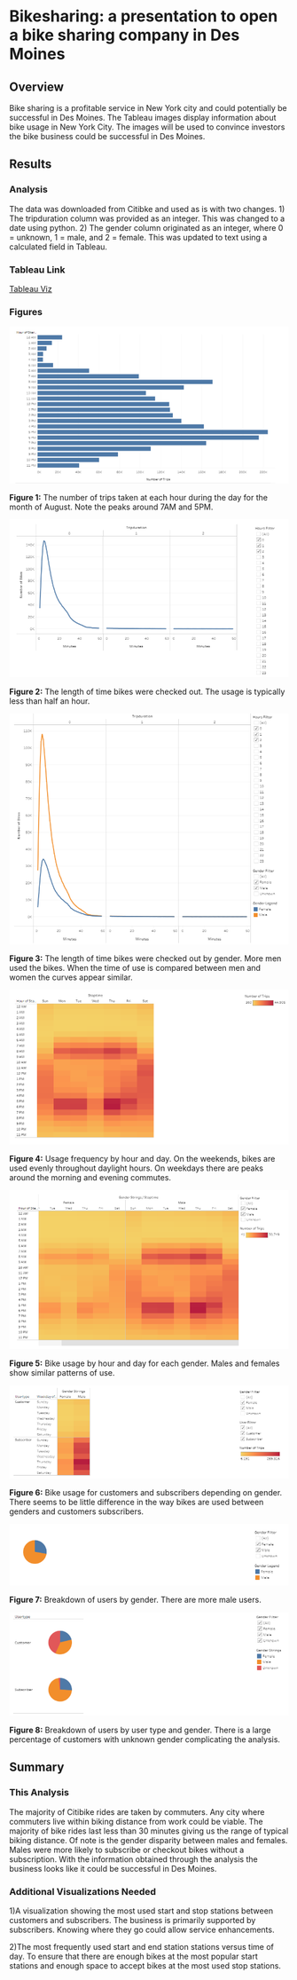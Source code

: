 # Bikesharing: a presentation to open a bike sharing company in Des Moines

## Overview
Bike sharing is a profitable service in New York city and could potentially be successful in Des Moines. The Tableau images display information about bike usage in New York City. The images will be used to convince investors the bike business could be successful in Des Moines.

## Results

### Analysis
The data was downloaded from Citibke and used as is with two changes.  1) The tripduration column was provided as an integer. This was changed to a date using python. 2) The gender column originated as an integer, where 0 = unknown, 1 = male, and 2 = female.  This was updated to text using a calculated field in Tableau.

### Tableau Link
[Tableau Viz](https://public.tableau.com/app/profile/eric.anthony3731/viz/Module14ChallengeBikeShareViabilitybyEricAnthony/BikeShareViability)

### Figures
![Fig-1](resources/peak_august_hours.png)

**Figure 1:** The number of trips taken at each hour during the day for the month of August. Note the peaks around 7AM and 5PM.

![Fig-2](resources/checkout_time_for_users.png)

**Figure 2:** The length of time bikes were checked out. The usage is typically less than half an hour.


![Fig-3](resources/checkout_time_by_gender.png)

**Figure 3:** The length of time bikes were checked out by gender. More men used the bikes. When the time of use is compared between men and women the curves appear similar. 


![Fig-4](resources/trips_by_weekday_hour.png)

**Figure 4:** Usage frequency by hour and day.  On the weekends, bikes are used evenly throughout daylight hours. On weekdays there are peaks around the morning and evening commutes. 


![Fig-5](resources/trips_by_gender_weekday_hour.png)

**Figure 5:** Bike usage by hour and day for each gender.  Males and females show similar patterns of use.


![Fig-6](resources/user_trips_by_gender_weekday.png)

**Figure 6:** Bike usage for customers and subscribers depending on gender.  There seems to be little difference in the way bikes are used between genders and customers subscribers.  

![Fig-7](resources/gender_breakdown.png)

**Figure 7:** Breakdown of users by gender.  There are more male users.


![Fig-8](resources/gender_usertype_breakdown.png)

**Figure 8:**  Breakdown of users by user type and gender. There is a large percentage of customers with unknown gender complicating the analysis.


## Summary

### This Analysis

The majority of Citibike rides are taken by commuters. Any city where commuters live within biking distance from work could be viable. The majority of bike rides last less than 30 minutes giving us the range of typical biking distance. Of note is the gender disparity between males and females. Males were more likely to subscribe or checkout bikes without a subscription. With the information obtained through the analysis the business looks like it could be successful in Des Moines. 

### Additional Visualizations Needed

1)A visualization showing the most used start and stop stations between customers and subscribers.  The business is primarily supported by subscribers. Knowing where they go could allow service enhancements. 

2)The most frequently used start and end station stations versus time of day.  To ensure that there are enough bikes at the most popular start stations and enough space to accept bikes at the most used stop stations. 
